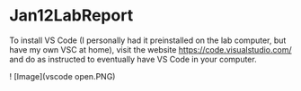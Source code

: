 # Jan12LabReport
To install VS Code (I personally had it preinstalled on the lab computer, but have my own VSC at home), visit the website  https://code.visualstudio.com/ and do
as instructed to eventually have VS Code in your computer.

! [Image](vscode open.PNG)

